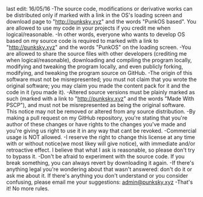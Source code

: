 last edit: 16/05/16
-The source code, modifications or derivative works can be distributed only if marked with a link in the OS's loading screen and download page to "http://punksky.xyz" and the words "PunkOS based". You are allowed to use my code in your projects if you credit me when logical/reasonable.
-In other words, everyone who wants to develop OS based on my source code is required to marked with a link to "http://punksky.xyz" and the words "PunkOS" on the loading screen.
-You are allowed to share the source files with other developers (crediting me when logical/reasonable), downloading and compiling the program locally, modifying and tweaking the program locally, and even publicly forking, modifying, and tweaking the program source on GitHub.
-The origin of this software must not be misrepresented; you must not claim that you wrote the original software; you may claim you made the content pack for it and the code in it (you made it). 
-Altered source versions must be plainly marked as such (marked with a link to "http://punksky.xyz" and the words "Made With PSCP"), and must not be misrepresented as being the original software. This notice may not be removed or altered from any source distribution. 
-By making a pull request on my GitHub repository, you're stating that you're author of these changes or have rights to the changes you've made and you're giving us right to use it in any way that cant be revoked.
-Commercial usage is NOT allowed.
-I reserve the right to change this license at any time with or without notice(we most likey will give notice), with immediate and/or retroactive effect. I believe that what I ask is reasonable, so please don't try to bypass it.
-Don't be afraid to experiment with the source code. If you break something, you can always revert by downloading it again. 
-If there's anything legal you're wondering about that wasn't answered: don't do it or ask me about it. If there's anything you don't understand or you consider confusing, please email me your suggestions: admin@punksky.xyz 
-That's it! No more rules.
